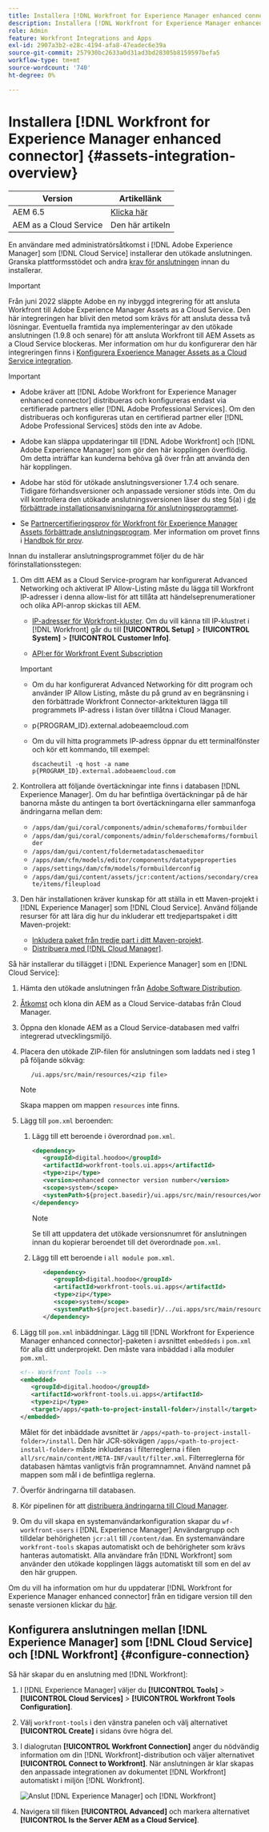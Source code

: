 ```yaml
---
title: Installera [!DNL Workfront for Experience Manager enhanced connector]
description: Installera [!DNL Workfront for Experience Manager enhanced connector]
role: Admin
feature: Workfront Integrations and Apps
exl-id: 2907a3b2-e28c-4194-afa8-47eadec6e39a
source-git-commit: 257930bc2633a0d31ad3bd28305b8159597befa5
workflow-type: tm+mt
source-wordcount: '740'
ht-degree: 0%

---
```


# Installera [!DNL Workfront for Experience Manager enhanced connector] {#assets-integration-overview}

| Version | Artikellänk |
| -------- | ---------------------------- |
| AEM 6.5 | [Klicka här](https://experienceleague.adobe.com/docs/experience-manager-65/assets/integrations/workfront-connector-install.html) |
| AEM as a Cloud Service | Den här artikeln |

En användare med administratörsåtkomst i [!DNL Adobe Experience Manager] som [!DNL Cloud Service] installerar den utökade anslutningen. Granska plattformsstödet och andra [krav för anslutningen](https://one.workfront.com/s/csh?context=2467&amp;pubname=the-new-workfront-experience) innan du installerar.

>[!IMPORTANT]
>
>Från juni 2022 släppte Adobe en ny inbyggd integrering för att ansluta Workfront till Adobe Experience Manager Assets as a Cloud Service. Den här integreringen har blivit den metod som krävs för att ansluta dessa två lösningar. Eventuella framtida nya implementeringar av den utökade anslutningen (1.9.8 och senare) för att ansluta Workfront till AEM Assets as a Cloud Service blockeras. Mer information om hur du konfigurerar den här integreringen finns i [Konfigurera Experience Manager Assets as a Cloud Service integration](workfront-connector-configure.md).

>[!IMPORTANT]
>
>* Adobe kräver att [!DNL Adobe Workfront for Experience Manager enhanced connector] distribueras och konfigureras endast via certifierade partners eller [!DNL Adobe Professional Services]. Om den distribueras och konfigureras utan en certifierad partner eller [!DNL Adobe Professional Services] stöds den inte av Adobe.
>
>* Adobe kan släppa uppdateringar till [!DNL Adobe Workfront] och [!DNL Adobe Experience Manager] som gör den här kopplingen överflödig. Om detta inträffar kan kunderna behöva gå över från att använda den här kopplingen.
>
>* Adobe har stöd för utökade anslutningsversioner 1.7.4 och senare. Tidigare förhandsversioner och anpassade versioner stöds inte. Om du vill kontrollera den utökade anslutningsversionen läser du steg 5(a) i [de förbättrade installationsanvisningarna för anslutningsprogrammet](workfront-connector-install.md).
>
>* Se [Partnercertifieringsprov för Workfront för Experience Manager Assets förbättrade anslutningsprogram](https://solutionpartners.adobe.com/solution-partners/home/applications/experience_cloud/workfront/journey/dev_core.html). Mer information om provet finns i [Handbok för prov](https://express.adobe.com/page/Tc7Mq6zLbPFy8/).

Innan du installerar anslutningsprogrammet följer du de här förinstallationsstegen:

1. Om ditt AEM as a Cloud Service-program har konfigurerat Advanced Networking och aktiverat IP Allow-Listing måste du lägga till Workfront IP-adresser i denna allow-list för att tillåta att händelseprenumerationer och olika API-anrop skickas till AEM.

   * [IP-adresser för Workfront-kluster](https://experienceleague.adobe.com/docs/workfront/using/administration-and-setup/get-started-administration/configure-your-firewall.html?lang=en#ip-addresses-to-allow-for-clusters-1-2-3-5-7-8-and-9). Om du vill känna till IP-klustret i [!DNL Workfront] går du till **[!UICONTROL Setup]** > **[!UICONTROL System]** > **[!UICONTROL Customer Info]**.

   * [API:er för Workfront Event Subscription ](https://experienceleague.adobe.com/docs/workfront/using/adobe-workfront-api/event-subscriptions/event-subs-api.html)

   >[!IMPORTANT]
   >
   >* Om du har konfigurerat Advanced Networking för ditt program och använder IP Allow Listing, måste du på grund av en begränsning i den förbättrade Workfront Connector-arkitekturen lägga till programmets IP-adress i listan över tillåtna i Cloud Manager.
   >
   >* p{PROGRAM_ID}.external.adobeaemcloud.com
   >
   >* Om du vill hitta programmets IP-adress öppnar du ett terminalfönster och kör ett kommando, till exempel:
   >
   >    ```
   >    dscacheutil -q host -a name p{PROGRAM_ID}.external.adobeaemcloud.com
   >
   >    ```

1. Kontrollera att följande övertäckningar inte finns i databasen [!DNL Experience Manager]. Om du har befintliga övertäckningar på de här banorna måste du antingen ta bort övertäckningarna eller sammanfoga ändringarna mellan dem:

   * `/apps/dam/gui/coral/components/admin/schemaforms/formbuilder`
   * `/apps/dam/gui/coral/components/admin/folderschemaforms/formbuilder`
   * `/apps/dam/gui/content/foldermetadataschemaeditor`
   * `/apps/dam/cfm/models/editor/components/datatypeproperties`
   * `/apps/settings/dam/cfm/models/formbuilderconfig`
   * `/apps/dam/gui/content/assets/jcr:content/actions/secondary/create/items/fileupload`

1. Den här installationen kräver kunskap för att ställa in ett Maven-projekt i [!DNL Experience Manager] som [!DNL Cloud Service]. Använd följande resurser för att lära dig hur du inkluderar ett tredjepartspaket i ditt Maven-projekt:

   * [Inkludera paket från tredje part i ditt Maven-projekt](https://experienceleague.adobe.com/docs/experience-manager-cloud-service/implementing/deploying/overview.html#including-third-party).
   * [Distribuera med  [!DNL Cloud Manager]](https://experienceleague.adobe.com/docs/experience-manager-cloud-service/implementing/using-cloud-manager/deploy-code.html).

Så här installerar du tillägget i [!DNL Experience Manager] som en [!DNL Cloud Service]:

1. Hämta den utökade anslutningen från [Adobe Software Distribution](https://experience.adobe.com/#/downloads/content/software-distribution/en/aem.html?package=/content/software-distribution/en/details.html/content/dam/aem/public/adobe/packages/cq650/product/assets/workfront-tools.ui.apps.zip).

1. [Åtkomst](https://experienceleague.adobe.com/docs/experience-manager-cloud-service/content/implementing/using-cloud-manager/managing-code/accessing-repos.html?lang=en) och klona din AEM as a Cloud Service-databas från Cloud Manager.

1. Öppna den klonade AEM as a Cloud Service-databasen med valfri integrerad utvecklingsmiljö.

1. Placera den utökade ZIP-filen för anslutningen som laddats ned i steg 1 på följande sökväg:

   ```TXT
      /ui.apps/src/main/resources/<zip file>
   ```

   >[!NOTE]
   >
   >Skapa mappen om mappen `resources` inte finns.


1. Lägg till `pom.xml` beroenden:

   1. Lägg till ett beroende i överordnad `pom.xml`.

      ```XML
      <dependency>
         <groupId>digital.hoodoo</groupId>
         <artifactId>workfront-tools.ui.apps</artifactId>
         <type>zip</type>
         <version>enhanced connector version number</version>
         <scope>system</scope>
         <systemPath>${project.basedir}/ui.apps/src/main/resources/workfront-tools.ui.apps.zip</systemPath>
      </dependency>
      ```

      >[!NOTE]
      >
      >Se till att uppdatera det utökade versionsnumret för anslutningen innan du kopierar beroendet till det överordnade `pom.xml`.

   1. Lägg till ett beroende i `all module pom.xml`.

      ```XML
         <dependency>
            <groupId>digital.hoodoo</groupId>
            <artifactId>workfront-tools.ui.apps</artifactId>
            <type>zip</type>
            <scope>system</scope>
            <systemPath>${project.basedir}/../ui.apps/src/main/resources/workfront-tools.ui.apps.zip</systemPath>
         </dependency>
      ```


1. Lägg till `pom.xml` inbäddningar. Lägg till [!DNL Workfront for Experience Manager enhanced connector]-paketen i avsnittet `embeddeds` i `pom.xml` för alla ditt underprojekt. Den måste vara inbäddad i alla moduler `pom.xml`.

   ```XML
   <!-- Workfront Tools -->
   <embedded>
      <groupId>digital.hoodoo</groupId>
      <artifactId>workfront-tools.ui.apps</artifactId>
      <type>zip</type>
      <target>/apps/<path-to-project-install-folder>/install</target>
   </embedded>
   ```

   Målet för det inbäddade avsnittet är `/apps/<path-to-project-install-folder>/install`. Den här JCR-sökvägen `/apps/<path-to-project-install-folder>` måste inkluderas i filterreglerna i filen `all/src/main/content/META-INF/vault/filter.xml`. Filterreglerna för databasen hämtas vanligtvis från programnamnet. Använd namnet på mappen som mål i de befintliga reglerna.

1. Överför ändringarna till databasen.

1. Kör pipelinen för att [distribuera ändringarna till Cloud Manager](https://experienceleague.adobe.com/docs/experience-manager-cloud-service/content/implementing/using-cloud-manager/deploy-code.html).

1. Om du vill skapa en systemanvändarkonfiguration skapar du `wf-workfront-users` i [!DNL Experience Manager] Användargrupp och tilldelar behörigheten `jcr:all` till `/content/dam`. En systemanvändare `workfront-tools` skapas automatiskt och de behörigheter som krävs hanteras automatiskt. Alla användare från [!DNL Workfront] som använder den utökade kopplingen läggs automatiskt till som en del av den här gruppen.

Om du vill ha information om hur du uppdaterar [!DNL Workfront for Experience Manager enhanced connector] från en tidigare version till den senaste versionen klickar du [här](update-workfront-enhanced-connector.md).

## Konfigurera anslutningen mellan [!DNL Experience Manager] som [!DNL Cloud Service] och [!DNL Workfront] {#configure-connection}

Så här skapar du en anslutning med [!DNL Workfront]:

1. I [!DNL Experience Manager] väljer du **[!UICONTROL Tools]** > **[!UICONTROL Cloud Services]** > **[!UICONTROL Workfront Tools Configuration]**.

1. Välj `workfront-tools` i den vänstra panelen och välj alternativet **[!UICONTROL Create]** i sidans övre högra del.

1. I dialogrutan **[!UICONTROL Workfront Connection]** anger du nödvändig information om din [!DNL Workfront]-distribution och väljer alternativet **[!UICONTROL Connect to Workfront]**. När anslutningen är klar skapas den anpassade integrationen av dokumentet [!DNL Workfront] automatiskt i miljön [!DNL Workfront].

   ![Anslut [!DNL Experience Manager] och [!DNL Workfront]](/help/assets/assets/wf-connection-config.png)

1. Navigera till fliken **[!UICONTROL Advanced]** och markera alternativet **[!UICONTROL Is the Server AEM as a Cloud Service]**.
